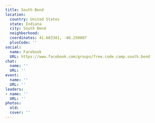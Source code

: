 ```yaml
---
title: South Bend
location:
  country: United States
  state: Indiana
  city: South Bend
  neighborhood: 
  coordinates: 41.683381, -86.250007
  plusCode: ''
social:
  name: Facebook
  URL: https://www.facebook.com/groups/free.code.camp.south.bend
chat:
  name: ''
  URL: ''
event:
  name: ''
  URL: ''
leaders:
- name: ''
  URL: ''
photos:
  old: 
  cover: ''
---
```


